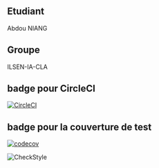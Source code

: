 ## Etudiant 
Abdou NIANG
## Groupe 
ILSEN-IA-CLA

## badge pour CircleCI 
[![CircleCI](https://dl.circleci.com/status-badge/img/gh/AbdouNiang/ceri-m1-techniques-de-test/tree/master.svg?style=svg)](https://dl.circleci.com/status-badge/redirect/gh/AbdouNiang/ceri-m1-techniques-de-test/tree/master)

## badge pour la couverture de test
[![codecov](https://codecov.io/gh/AbdouNiang/ceri-m1-techniques-de-test/branch/master/graph/badge.svg?token=5P6C55424L)](https://codecov.io/gh/AbdouNiang/ceri-m1-techniques-de-test)

![CheckStyle](target/checkstyle-result.svg)
